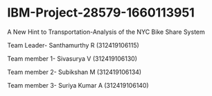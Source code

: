 # IBM-Project-28579-1660113951
A New Hint to Transportation-Analysis of the NYC Bike Share System

Team Leader- Santhamurthy R (312419106115)

Team member 1- Sivasurya V (312419106130)

Team member 2- Subikshan M (312419106134)

Team member 3- Suriya Kumar A (312419106140)
